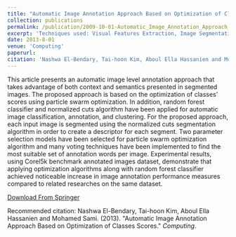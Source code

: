 ```yaml
---
title: "Automatic Image Annotation Approach Based on Optimization of Classes Scores"
collection: publications
permalink: /publication/2009-10-01-Automatic_Image_Annotation_Approach_Based_on_Optimization_of_Classes_Scores
excerpt: 'Techniques used: Visual Features Extraction, Image Segmentation, Particle Swarm Optimization and Random Forest Models.'
date: 2013-8-01
venue: 'Computing'
paperurl: 
citation: 'Nashwa El-Bendary, Tai-hoon Kim, Aboul Ella Hassanien and Mohamed Sami. (2013). &quot; Automatic Image Annotation Approach Based on Optimization of Classes Scores.&quot; <i>Computing</i>.'
---
```

This article presents an automatic image level annotation approach that takes advantage of both context and semantics presented in segmented images. The proposed approach is based on the optimization of classes’ scores using particle swarm optimization. In addition, random forest classifier and normalized cuts algorithm have been applied for automatic image classification, annotation, and clustering. For the proposed approach, each input image is segmented using the normalized cuts segmentation algorithm in order to create a descriptor for each segment. Two parameter selection models have been selected for particle swarm optimization algorithm and many voting techniques have been implemented to find the most suitable set of annotation words per image. Experimental results, using Corel5k benchmark annotated images dataset, demonstrate that applying optimization algorithms along with random forest classifier achieved noticeable increase in image annotation performance measures compared to related researches on the same dataset.

[Download From Springer](https://link.springer.com/article/10.1007/s00607-013-0342-0)

Recommended citation: Nashwa El-Bendary, Tai-hoon Kim, Aboul Ella Hassanien and Mohamed Sami. (2013). "Automatic Image Annotation Approach Based on Optimization of Classes Scores." <i>Computing</i>.
